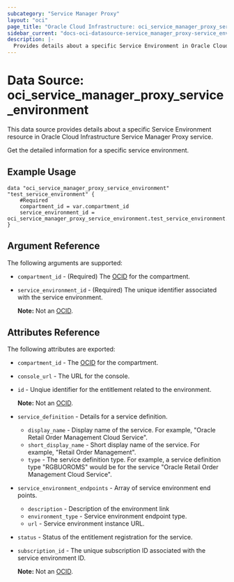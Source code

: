 ```yaml
---
subcategory: "Service Manager Proxy"
layout: "oci"
page_title: "Oracle Cloud Infrastructure: oci_service_manager_proxy_service_environment"
sidebar_current: "docs-oci-datasource-service_manager_proxy-service_environment"
description: |-
  Provides details about a specific Service Environment in Oracle Cloud Infrastructure Service Manager Proxy service
---
```


# Data Source: oci_service_manager_proxy_service_environment
This data source provides details about a specific Service Environment resource in Oracle Cloud Infrastructure Service Manager Proxy service.

Get the detailed information for a specific service environment.


## Example Usage

```hcl
data "oci_service_manager_proxy_service_environment" "test_service_environment" {
	#Required
	compartment_id = var.compartment_id
	service_environment_id = oci_service_manager_proxy_service_environment.test_service_environment.id
}
```

## Argument Reference

The following arguments are supported:

* `compartment_id` - (Required) The [OCID](https://docs.cloud.oracle.com/iaas/Content/General/Concepts/identifiers.htm) for the compartment.
* `service_environment_id` - (Required) The unique identifier associated with the service environment. 

	**Note:** Not an [OCID](https://docs.cloud.oracle.com/iaas/Content/General/Concepts/identifiers.htm). 


## Attributes Reference

The following attributes are exported:

* `compartment_id` - The [OCID](https://docs.cloud.oracle.com/iaas/Content/General/Concepts/identifiers.htm) for the compartment.
* `console_url` - The URL for the console.
* `id` - Unqiue identifier for the entitlement related to the environment. 

	**Note:** Not an [OCID](https://docs.cloud.oracle.com/iaas/Content/General/Concepts/identifiers.htm). 
* `service_definition` - Details for a service definition. 
	* `display_name` - Display name of the service. For example, "Oracle Retail Order Management Cloud Service". 
	* `short_display_name` - Short display name of the service. For example, "Retail Order Management". 
	* `type` - The service definition type. For example, a service definition type "RGBUOROMS"  would be for the service "Oracle Retail Order Management Cloud Service". 
* `service_environment_endpoints` - Array of service environment end points.
	* `description` - Description of the environment link
	* `environment_type` - Service environment endpoint type.
	* `url` - Service environment instance URL.
* `status` - Status of the entitlement registration for the service.
* `subscription_id` - The unique subscription ID associated with the service environment ID.

	**Note:** Not an [OCID](https://docs.cloud.oracle.com/iaas/Content/General/Concepts/identifiers.htm). 

